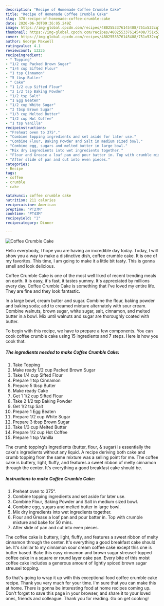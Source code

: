 ```yaml
---
description: "Recipe of Homemade Coffee Crumble Cake"
title: "Recipe of Homemade Coffee Crumble Cake"
slug: 370-recipe-of-homemade-coffee-crumble-cake
date: 2020-06-30T09:36:05.249Z
image: https://img-global.cpcdn.com/recipes/4802553376145408/751x532cq70/coffee-crumble-cake-recipe-main-photo.jpg
thumbnail: https://img-global.cpcdn.com/recipes/4802553376145408/751x532cq70/coffee-crumble-cake-recipe-main-photo.jpg
cover: https://img-global.cpcdn.com/recipes/4802553376145408/751x532cq70/coffee-crumble-cake-recipe-main-photo.jpg
author: George Maxwell
ratingvalue: 4.1
reviewcount: 13235
recipeingredient:
- " Topping"
- "1/2 cup Packed Brown Sugar"
- "1/4 cup Sifted Flour"
- "1 tsp Cinnamon"
- "5 tbsp Butter"
- " Cake"
- "1 1/2 cup Sifted Flour"
- "2 1/2 tsp Baking Powder"
- "1/2 tsp Salt"
- "1 Egg Beaten"
- "1/2 cup White Sugar"
- "3 tbsp Brown Sugar"
- "1/3 cup Melted Butter"
- "1/2 cup Hot Coffee"
- "1 tsp Vanilla"
recipeinstructions:
- "Preheat oven to 375°."
- "Combine topping ingredients and set aside for later use."
- "Combine Flour, Baking Powder and Salt in medium sized bowl."
- "Combine egg, sugars and melted butter in large bowl."
- "Mix dry ingredients into wet ingredients together."
- "Flour and Grease a loaf pan and pour batter in. Top with crumble mixture and bake for 50 mins."
- "After slide of pan and cut into even pieces."
categories:
- Recipe
tags:
- coffee
- crumble
- cake

katakunci: coffee crumble cake 
nutrition: 211 calories
recipecuisine: American
preptime: "PT27M"
cooktime: "PT43M"
recipeyield: "1"
recipecategory: Dinner

---
```



![Coffee Crumble Cake](https://img-global.cpcdn.com/recipes/4802553376145408/751x532cq70/coffee-crumble-cake-recipe-main-photo.jpg)

Hello everybody, I hope you are having an incredible day today. Today, I will show you a way to make a distinctive dish, coffee crumble cake. It is one of my favorites. This time, I am going to make it a little bit tasty. This is gonna smell and look delicious.

Coffee Crumble Cake is one of the most well liked of recent trending meals on earth. It is easy, it's fast, it tastes yummy. It's appreciated by millions every day. Coffee Crumble Cake is something that I've loved my entire life. They are fine and they look fantastic.

In a large bowl, cream butter and sugar. Combine the flour, baking powder and baking soda; add to creamed mixture alternately with sour cream. Combine walnuts, brown sugar, white sugar, salt, cinnamon, and melted butter in a bowl. Mix until walnuts and sugar are thoroughly coated with butter.


To begin with this recipe, we have to prepare a few components. You can cook coffee crumble cake using 15 ingredients and 7 steps. Here is how you cook that.

<!--inarticleads1-->

##### The ingredients needed to make Coffee Crumble Cake:

1. Take  Topping
1. Make ready 1/2 cup Packed Brown Sugar
1. Take 1/4 cup Sifted Flour
1. Prepare 1 tsp Cinnamon
1. Prepare 5 tbsp Butter
1. Make ready  Cake
1. Get 1 1/2 cup Sifted Flour
1. Take 2 1/2 tsp Baking Powder
1. Get 1/2 tsp Salt
1. Prepare 1 Egg Beaten
1. Prepare 1/2 cup White Sugar
1. Prepare 3 tbsp Brown Sugar
1. Take 1/3 cup Melted Butter
1. Prepare 1/2 cup Hot Coffee
1. Prepare 1 tsp Vanilla


The crumb topping&#39;s ingredients (butter, flour, &amp; sugar) is essentially the cake&#39;s ingredients without any liquid. A recipe deriving both cake and crumb topping from the same mixture was a selling point for me. The coffee cake is buttery, light, fluffy, and features a sweet ribbon of melty cinnamon through the center. It&#39;s everything a good breakfast cake should be. 

<!--inarticleads2-->

##### Instructions to make Coffee Crumble Cake:

1. Preheat oven to 375°.
1. Combine topping ingredients and set aside for later use.
1. Combine Flour, Baking Powder and Salt in medium sized bowl.
1. Combine egg, sugars and melted butter in large bowl.
1. Mix dry ingredients into wet ingredients together.
1. Flour and Grease a loaf pan and pour batter in. Top with crumble mixture and bake for 50 mins.
1. After slide of pan and cut into even pieces.


The coffee cake is buttery, light, fluffy, and features a sweet ribbon of melty cinnamon through the center. It&#39;s everything a good breakfast cake should be. It&#39;s similar to my cinnamon sour cream coffee cake except this one is butter based. Bake this easy cinnamon and brown sugar streusel-topped coffee cake in a square or round layer cake pan. Every bite of this moist coffee cake includes a generous amount of lightly spiced brown sugar streusel topping. 

So that's going to wrap it up with this exceptional food coffee crumble cake recipe. Thank you very much for your time. I'm sure that you can make this at home. There is gonna be interesting food at home recipes coming up. Don't forget to save this page in your browser, and share it to your loved ones, friends and colleague. Thank you for reading. Go on get cooking!
